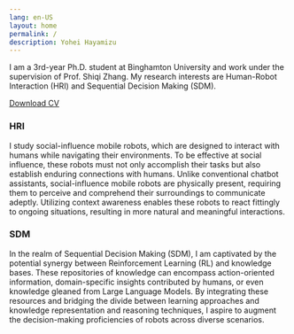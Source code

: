 ```yaml
---
lang: en-US
layout: home
permalink: /
description: Yohei Hayamizu
---
```


I am a 3rd-year Ph.D. student at Binghamton University and work under the supervision of Prof. Shiqi Zhang.
My research interests are Human-Robot Interaction (HRI) and Sequential Decision Making (SDM).

[Download CV](/https://yoheihayamizu.github.io/yhayamizu/assets/CV_Yohei_Hayamizu.pdf)

### HRI
I study social-influence mobile robots, which are designed to interact with humans while navigating their environments. To be effective at social influence, these robots must not only accomplish their tasks but also establish enduring connections with humans. Unlike conventional chatbot assistants, social-influence mobile robots are physically present, requiring them to perceive and comprehend their surroundings to communicate adeptly. Utilizing context awareness enables these robots to react fittingly to ongoing situations, resulting in more natural and meaningful interactions.

### SDM
In the realm of Sequential Decision Making (SDM), I am captivated by the potential synergy between Reinforcement Learning (RL) and knowledge bases. These repositories of knowledge can encompass action-oriented information, domain-specific insights contributed by humans, or even knowledge gleaned from Large Language Models. By integrating these resources and bridging the divide between learning approaches and knowledge representation and reasoning techniques, I aspire to augment the decision-making proficiencies of robots across diverse scenarios.
